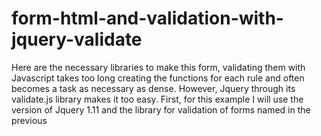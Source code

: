 # form-html-and-validation-with-jquery-validate
Here are the necessary libraries to make this form, validating them with Javascript takes too long creating the functions for each rule and often becomes a task as necessary as dense. However, Jquery through its validate.js library makes it too easy. First, for this example I will use the version of Jquery 1.11 and the library for validation of forms named in the previous
